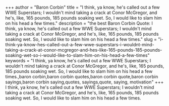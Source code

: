 +++
author = "Baron Corbin"
title = "I think, ya know, he's called out a few WWE Superstars; I wouldn't mind taking a crack at Conor McGregor, and he's, like, 165 pounds, 185 pounds soaking wet. So, I would like to slam him on his head a few times."
description = "the best Baron Corbin Quote: I think, ya know, he's called out a few WWE Superstars; I wouldn't mind taking a crack at Conor McGregor, and he's, like, 165 pounds, 185 pounds soaking wet. So, I would like to slam him on his head a few times."
slug = "i-think-ya-know-hes-called-out-a-few-wwe-superstars-i-wouldnt-mind-taking-a-crack-at-conor-mcgregor-and-hes-like-165-pounds-185-pounds-soaking-wet-so-i-would-like-to-slam-him-on-his-head-a-few-times"
keywords = "I think, ya know, he's called out a few WWE Superstars; I wouldn't mind taking a crack at Conor McGregor, and he's, like, 165 pounds, 185 pounds soaking wet. So, I would like to slam him on his head a few times.,baron corbin,baron corbin quotes,baron corbin quote,baron corbin sayings,baron corbin saying,quotes, sayings,quote, saying, motivation"
+++
I think, ya know, he's called out a few WWE Superstars; I wouldn't mind taking a crack at Conor McGregor, and he's, like, 165 pounds, 185 pounds soaking wet. So, I would like to slam him on his head a few times.
